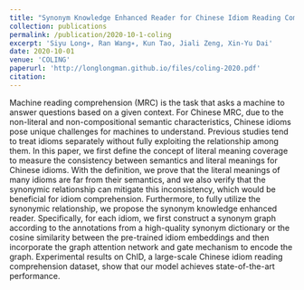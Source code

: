 ```yaml
---
title: "Synonym Knowledge Enhanced Reader for Chinese Idiom Reading Comprehension"
collection: publications
permalink: /publication/2020-10-1-coling
excerpt: 'Siyu Long∗, Ran Wang∗, Kun Tao, Jiali Zeng, Xin-Yu Dai'
date: 2020-10-01
venue: 'COLING'
paperurl: 'http://longlongman.github.io/files/coling-2020.pdf'
citation: 
---
```

Machine reading comprehension (MRC) is the task that asks a machine to answer questions based
on a given context. For Chinese MRC, due to the non-literal and non-compositional semantic
characteristics, Chinese idioms pose unique challenges for machines to understand. Previous
studies tend to treat idioms separately without fully exploiting the relationship among them. In
this paper, we first define the concept of literal meaning coverage to measure the consistency
between semantics and literal meanings for Chinese idioms. With the definition, we prove that
the literal meanings of many idioms are far from their semantics, and we also verify that the synonymic relationship can mitigate this inconsistency, which would be beneficial for idiom comprehension. Furthermore, to fully utilize the synonymic relationship, we propose the synonym
knowledge enhanced reader. Specifically, for each idiom, we first construct a synonym graph
according to the annotations from a high-quality synonym dictionary or the cosine similarity between the pre-trained idiom embeddings and then incorporate the graph attention network and
gate mechanism to encode the graph. Experimental results on ChID, a large-scale Chinese idiom
reading comprehension dataset, show that our model achieves state-of-the-art performance.
